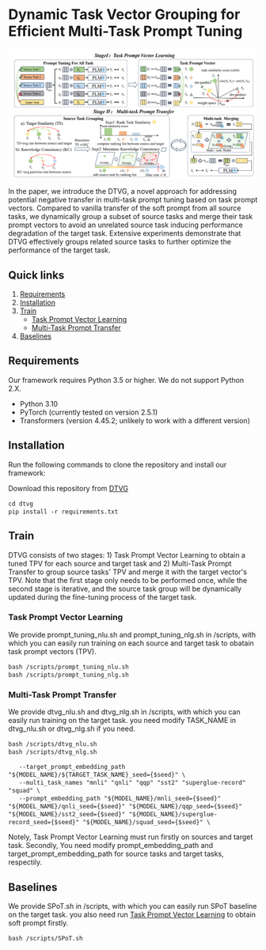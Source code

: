 # Dynamic Task Vector Grouping for Efficient Multi-Task Prompt Tuning

![Model](./pic/image.png)

In the paper,  we introduce the DTVG, a novel approach for addressing potential negative transfer in multi-task prompt tuning based on task prompt vectors. Compared to vanilla transfer of the soft prompt from all source tasks, we dynamically group a subset of source tasks and merge their task prompt vectors to avoid an unrelated source task inducing performance degradation of the target task. Extensive experiments demonstrate that DTVG effectively groups related source tasks to further optimize the performance of the target task.

## Quick links

1. [Requirements](#requirements)
2. [Installation](#installation)
3. [Train](#train)
   - [Task Prompt Vector Learning](#task-prompt-vector-learning)
   - [Multi-Task Prompt Transfer](#multi-task-prompt-transfer)
4. [Baselines](#baselines)

## Requirements
Our framework requires Python 3.5 or higher. We do not support Python 2.X.
- Python 3.10
- PyTorch (currently tested on version 2.5.1)
- Transformers (version 4.45.2; unlikely to work with a different version)

## Installation
Run the following commands to clone the repository and install our framework:

Download this repository from [DTVG](https://anonymous.4open.science/r/DTVG-CD4E)

```
cd dtvg
pip install -r requirements.txt
```


## Train
<!-- Explain how to use your project -->
DTVG consists of two stages: 1) Task Prompt Vector Learning to obtain a tuned TPV for each source and target task and 2) Multi-Task Prompt Transfer to group source tasks' TPV and merge it with the target vector's TPV. Note that the first stage only needs to be performed once, while the second stage is iterative, and the source task group will be dynamically updated during the fine-tuning process of the target task.

### Task Prompt Vector Learning
We provide prompt_tuning_nlu.sh and prompt_tuning_nlg.sh in /scripts, with which you can easily run training on each source and target task to obatain task prompt vectors (TPV). 


```
bash /scripts/prompt_tuning_nlu.sh
bash /scripts/prompt_tuning_nlg.sh
```


### Multi-Task Prompt Transfer


We provide  dtvg_nlu.sh and  dtvg_nlg.sh in /scripts, with which you can easily run training on the target task. you need modify TASK_NAME in dtvg_nlu.sh or dtvg_nlg.sh if you need.
```
bash /scripts/dtvg_nlu.sh
bash /scripts/dtvg_nlg.sh
```

```
   --target_prompt_embedding_path "${MODEL_NAME}/${TARGET_TASK_NAME}_seed={$seed}" \
   --multi_task_names "mnli" "qnli" "qqp" "sst2" "superglue-record" "squad" \
   --prompt_embedding_path "${MODEL_NAME}/mnli_seed={$seed}" "${MODEL_NAME}/qnli_seed={$seed}" "${MODEL_NAME}/qqp_seed={$seed}" "${MODEL_NAME}/sst2_seed={$seed}" "${MODEL_NAME}/superglue-record_seed={$seed}" "${MODEL_NAME}/squad_seed={$seed}" \
```
Notely, Task Prompt Vector Learning must run firstly on sources and target task. Secondly, You need modify prompt_embedding_path and target_prompt_embedding_path for source tasks and target tasks, respectily. 

## Baselines
We provide SPoT.sh in /scripts, with which you can easily run SPoT baseline on the target task. you also need run [Task Prompt Vector Learning](#task-prompt-vector-learning) to obtain soft prompt firstly.
```
bash /scripts/SPoT.sh
```
